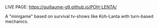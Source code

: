 LIVE PAGE: https://guillaume-g9.github.io/POH-LENTA/

A "minigame" based on survival tv-shows like Koh-Lanta with turn-based mechanics.